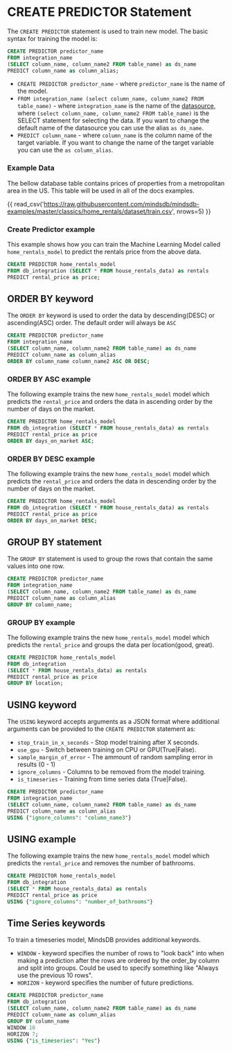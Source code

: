 # CREATE PREDICTOR Statement

The `CREATE PREDICTOR` statement is used to train new model. The basic syntax for training the model is:

```sql
CREATE PREDICTOR predictor_name
FROM integration_name 
(SELECT column_name, column_name2 FROM table_name) as ds_name
PREDICT column_name as column_alias;
```

* `CREATE PREDICTOR predictor_name` - where `predictor_name` is the name of the model.
* `FROM integration_name (select column_name, column_name2 FROM table_name)` - where `integration_name` is the name of the [datasource](/connect/#create-new-datasource), where `(select column_name, column_name2 FROM table_name)` is the SELECT statement for selecting the data. If you want to change the default name of the datasource you can use the alias `as ds_name`.
* `PREDICT column_name` - where `column_name` is the column name of the target variable. If you want to change the name of the target variable you can use the `as column_alias`.

### Example Data

The bellow database table contains prices of properties from a metropolitan area in the US. This table will be used in all of the docs examples.

{{ read_csv('https://raw.githubusercontent.com/mindsdb/mindsdb-examples/master/classics/home_rentals/dataset/train.csv', nrows=5) }}


### Create Predictor example
This example shows how you can train the Machine Learning Model called `home_rentals_model` to predict the rentals price from the above data.

```sql
CREATE PREDICTOR home_rentals_model
FROM db_integration (SELECT * FROM house_rentals_data) as rentals
PREDICT rental_price as price;
```

## ORDER BY keyword

The `ORDER BY` keyword is used to order the data by descending(DESC) or ascending(ASC) order. The default order will always be `ASC`

```sql
CREATE PREDICTOR predictor_name
FROM integration_name 
(SELECT column_name, column_name2 FROM table_name) as ds_name
PREDICT column_name as column_alias
ORDER BY column_name column_name2 ASC OR DESC;
```

### ORDER BY ASC example

The following example trains the new `home_rentals_model` model which predicts the `rental_price` and orders the data in ascending order by the number of days on the market.

```sql
CREATE PREDICTOR home_rentals_model
FROM db_integration (SELECT * FROM house_rentals_data) as rentals
PREDICT rental_price as price
ORDER BY days_on_market ASC;
```

### ORDER BY DESC example

The following example trains the new `home_rentals_model` model which predicts the `rental_price` and orders the data in descending order by the number of days on the market.

```sql
CREATE PREDICTOR home_rentals_model
FROM db_integration (SELECT * FROM house_rentals_data) as rentals
PREDICT rental_price as price
ORDER BY days_on_market DESC;
```

## GROUP BY statement

The `GROUP BY` statement is used to group the rows that contain the same values into one row.

```sql
CREATE PREDICTOR predictor_name
FROM integration_name 
(SELECT column_name, column_name2 FROM table_name) as ds_name
PREDICT column_name as column_alias
GROUP BY column_name;
```

### GROUP BY example

The following example trains the new `home_rentals_model` model which predicts the `rental_price` and groups the data per location(good, great).

```sql
CREATE PREDICTOR home_rentals_model
FROM db_integration 
(SELECT * FROM house_rentals_data) as rentals
PREDICT rental_price as price
GROUP BY location;
```

## USING keyword

The `USING` keyword accepts arguments as a JSON format where additional arguments can be provided to the `CREATE PREDICTOR` statement as:

* `stop_train_in_x_seconds` - Stop model training after X seconds.
* `use_gpu` - Switch between training on CPU or GPU(True|False).
* `sample_margin_of_error` - The ammount of random sampling error in results (0 - 1)
* `ignore_columns` - Columns to be removed from the model training.
* `is_timeseries` - Training from time series data (True|False).

```sql
CREATE PREDICTOR predictor_name
FROM integration_name 
(SELECT column_name, column_name2 FROM table_name) as ds_name
PREDICT column_name as column_alias
USING {"ignore_columns": "column_name3"}
```

## USING example

The following example trains the new `home_rentals_model` model which predicts the `rental_price` and removes the number of bathrooms.

```sql
CREATE PREDICTOR home_rentals_model
FROM db_integration 
(SELECT * FROM house_rentals_data) as rentals
PREDICT rental_price as price
USING {"ignore_columns": "number_of_bathrooms"}
```

## Time Series keywords

To train a timeseries model, MindsDB provides additional keywords.

* `WINDOW` - keyword specifies the number of rows to "look back" into when making a prediction after the rows are ordered by the order_by column and split into groups. Could be used to specify something like "Always use the previous 10 rows". 
* `HORIZON` - keyword specifies the number of future predictions. 

```sql
CREATE PREDICTOR predictor_name
FROM db_integration 
(SELECT column_name, column_name2 FROM table_name) as ds_name
PREDICT column_name as column_alias
GROUP BY column_name
WINDOW 10
HORIZON 7;
USING {"is_timeseries": "Yes"}
```